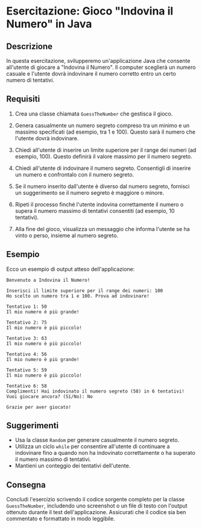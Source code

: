 # Esercitazione: Gioco "Indovina il Numero" in Java

## Descrizione

In questa esercitazione, svilupperemo un'applicazione Java che consente all'utente di giocare a "Indovina il Numero". Il computer sceglierà un numero casuale e l'utente dovrà indovinare il numero corretto entro un certo numero di tentativi.

## Requisiti

1. Crea una classe chiamata `GuessTheNumber` che gestisca il gioco.

2. Genera casualmente un numero segreto compreso tra un minimo e un massimo specificati (ad esempio, tra 1 e 100). Questo sarà il numero che l'utente dovrà indovinare.

3. Chiedi all'utente di inserire un limite superiore per il range dei numeri (ad esempio, 100). Questo definirà il valore massimo per il numero segreto.

4. Chiedi all'utente di indovinare il numero segreto. Consentigli di inserire un numero e confrontalo con il numero segreto.

5. Se il numero inserito dall'utente è diverso dal numero segreto, fornisci un suggerimento se il numero segreto è maggiore o minore.

6. Ripeti il processo finché l'utente indovina correttamente il numero o supera il numero massimo di tentativi consentiti (ad esempio, 10 tentativi).

7. Alla fine del gioco, visualizza un messaggio che informa l'utente se ha vinto o perso, insieme al numero segreto.

## Esempio

Ecco un esempio di output atteso dell'applicazione:

```
Benvenuto a Indovina il Numero!

Inserisci il limite superiore per il range dei numeri: 100
Ho scelto un numero tra 1 e 100. Prova ad indovinare!

Tentativo 1: 50
Il mio numero è più grande!

Tentativo 2: 75
Il mio numero è più piccolo!

Tentativo 3: 63
Il mio numero è più piccolo!

Tentativo 4: 56
Il mio numero è più grande!

Tentativo 5: 59
Il mio numero è più piccolo!

Tentativo 6: 58
Complimenti! Hai indovinato il numero segreto (58) in 6 tentativi!
Vuoi giocare ancora? (Sì/No): No

Grazie per aver giocato!
```

## Suggerimenti

- Usa la classe `Random` per generare casualmente il numero segreto.
- Utilizza un ciclo `while` per consentire all'utente di continuare a indovinare fino a quando non ha indovinato correttamente o ha superato il numero massimo di tentativi.
- Mantieni un conteggio dei tentativi dell'utente.

## Consegna

Concludi l'esercizio scrivendo il codice sorgente completo per la classe `GuessTheNumber`, includendo uno screenshot o un file di testo con l'output ottenuto durante il test dell'applicazione. Assicurati che il codice sia ben commentato e formattato in modo leggibile.
